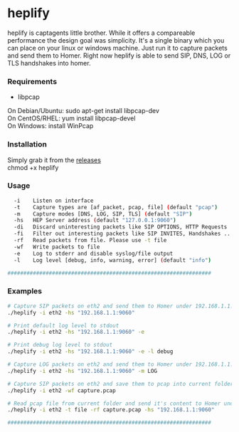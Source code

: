 # heplify
heplify is captagents little brother. While it offers a compareable performance the design goal was simplicity.
It's a single binary which you can place on your linux or windows machine. Just run it to capture packets and 
send them to Homer. Right now heplify is able to send SIP, DNS, LOG or TLS handshakes into homer.

### Requirements
* libpcap

On Debian/Ubuntu: sudo apt-get install libpcap-dev  
On CentOS/RHEL: yum install libpcap-devel  
On Windows: install WinPcap  

### Installation
Simply grab it from the [releases](https://github.com/sipcapture/heplify/releases)  
chmod +x heplify  

### Usage
```bash
  -i    Listen on interface
  -t    Capture types are [af_packet, pcap, file] (default "pcap")
  -m    Capture modes [DNS, LOG, SIP, TLS] (default "SIP")
  -hs   HEP Server address (default "127.0.0.1:9060")
  -di   Discard uninteresting packets like SIP OPTIONS, HTTP Requests ...
  -fi   Filter out interesting packets like SIP INVITES, Handshakes ...
  -rf   Read packets from file. Please use -t file
  -wf   Write packets to file
  -e    Log to stderr and disable syslog/file output
  -l    Log level [debug, info, warning, error] (default "info")

################################################################
```

### Examples
```bash
# Capture SIP packets on eth2 and send them to Homer under 192.168.1.1:9060
./heplify -i eth2 -hs "192.168.1.1:9060"

# Print default log level to stdout
./heplify -i eth2 -hs "192.168.1.1:9060" -e

# Print debug log level to stdout
./heplify -i eth2 -hs "192.168.1.1:9060" -e -l debug

# Capture LOG packets on eth2 and send them to Homer under 192.168.1.1:9060
./heplify -i eth2 -hs "192.168.1.1:9060" -m LOG

# Capture SIP packets on eth2 and save them to pcap into current folder
./heplify -i eth2 -wf capture.pcap

# Read pcap file from current folder and send it's content to Homer under 192.168.1.1:9060
./heplify -i eth2 -t file -rf capture.pcap -hs "192.168.1.1:9060"

################################################################
```